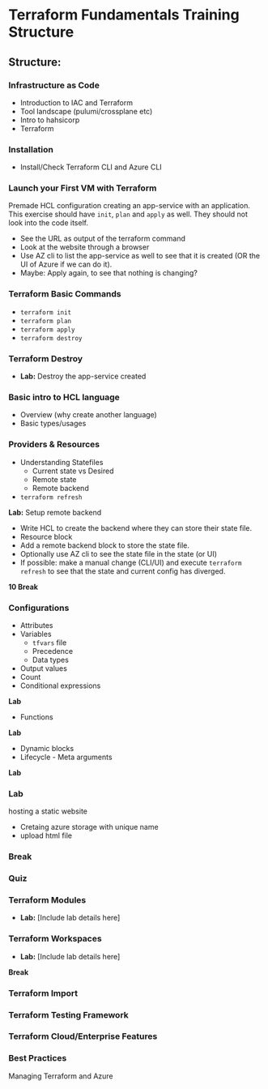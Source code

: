 # Terraform Fundamentals Training Structure

## Structure:

### Infrastructure as Code
- Introduction to IAC and Terraform
- Tool landscape (pulumi/crossplane etc)
- Intro to hahsicorp
- Terraform

### Installation
- Install/Check Terraform CLI and Azure CLI

### Launch your First VM with Terraform

Premade HCL configuration creating an app-service with an application.
This exercise should have `init`, `plan` and `apply` as well. They should not look into the code itself.

* See the URL as output of the terraform command
* Look at the website through a browser
* Use AZ cli to list the app-service as well to see that it is created (OR the UI of Azure if we can do it).
* Maybe: Apply again, to see that nothing is changing?

### Terraform Basic Commands
- `terraform init`
- `terraform plan`
- `terraform apply`
- `terraform destroy`

### Terraform Destroy
- **Lab:** Destroy the app-service created

### Basic intro to HCL language
- Overview (why create another language)
- Basic types/usages

### Providers & Resources
- Understanding Statefiles
  - Current state vs Desired
  - Remote state
  - Remote backend
- `terraform refresh`

**Lab:** Setup remote backend
* Write HCL to create the backend where they can store their state file.
* Resource block
* Add a remote backend block to store the state file.
* Optionally use AZ cli to see the state file in the state (or UI)
* If possible: make a manual change (CLI/UI) and execute `terraform refresh` to see that the state and current config has diverged.
  
**10 Break**

### Configurations
- Attributes
- Variables
  - `tfvars` file
  - Precedence
  - Data types
- Output values
- Count
- Conditional expressions

**Lab**
- Functions

**Lab**
- Dynamic blocks
- Lifecycle - Meta arguments

**Lab**
### Lab
hosting a static website
  - Cretaing azure storage with unique name
  - upload html file

### Break

### Quiz

### Terraform Modules 
- **Lab:** [Include lab details here]

### Terraform Workspaces
- **Lab:** [Include lab details here]

**Break**

### Terraform Import

### Terraform Testing Framework

### Terraform Cloud/Enterprise Features

### Best Practices
 Managing Terraform and Azure
 
